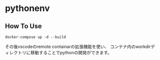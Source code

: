 # pythonenv

## How To Use

`docker-compose up -d --build`

その後vscodeのremote containarの拡張機能を使い、
コンテナ内のworkdirディレクトリに移動することでpythonの開発ができます。

